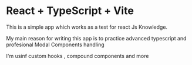 # React + TypeScript + Vite


This is a simple app which works as a test for react Js Knowledge.

My main reason for writing this app is to practice advanced typescript and profesional Modal Components handling

I'm usinf custom hooks , compound components and more